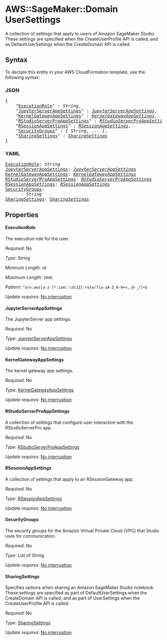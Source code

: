 # AWS::SageMaker::Domain UserSettings

A collection of settings that apply to users of Amazon SageMaker Studio. These settings are specified when the CreateUserProfile API is called, and as DefaultUserSettings when the CreateDomain API is called.

## Syntax

To declare this entity in your AWS CloudFormation template, use the following syntax:

### JSON

<pre>
{
    "<a href="#executionrole" title="ExecutionRole">ExecutionRole</a>" : <i>String</i>,
    "<a href="#jupyterserverappsettings" title="JupyterServerAppSettings">JupyterServerAppSettings</a>" : <i><a href="jupyterserverappsettings.md">JupyterServerAppSettings</a></i>,
    "<a href="#kernelgatewayappsettings" title="KernelGatewayAppSettings">KernelGatewayAppSettings</a>" : <i><a href="kernelgatewayappsettings.md">KernelGatewayAppSettings</a></i>,
    "<a href="#rstudioserverproappsettings" title="RStudioServerProAppSettings">RStudioServerProAppSettings</a>" : <i><a href="rstudioserverproappsettings.md">RStudioServerProAppSettings</a></i>,
    "<a href="#rsessionappsettings" title="RSessionAppSettings">RSessionAppSettings</a>" : <i><a href="rsessionappsettings.md">RSessionAppSettings</a></i>,
    "<a href="#securitygroups" title="SecurityGroups">SecurityGroups</a>" : <i>[ String, ... ]</i>,
    "<a href="#sharingsettings" title="SharingSettings">SharingSettings</a>" : <i><a href="sharingsettings.md">SharingSettings</a></i>
}
</pre>

### YAML

<pre>
<a href="#executionrole" title="ExecutionRole">ExecutionRole</a>: <i>String</i>
<a href="#jupyterserverappsettings" title="JupyterServerAppSettings">JupyterServerAppSettings</a>: <i><a href="jupyterserverappsettings.md">JupyterServerAppSettings</a></i>
<a href="#kernelgatewayappsettings" title="KernelGatewayAppSettings">KernelGatewayAppSettings</a>: <i><a href="kernelgatewayappsettings.md">KernelGatewayAppSettings</a></i>
<a href="#rstudioserverproappsettings" title="RStudioServerProAppSettings">RStudioServerProAppSettings</a>: <i><a href="rstudioserverproappsettings.md">RStudioServerProAppSettings</a></i>
<a href="#rsessionappsettings" title="RSessionAppSettings">RSessionAppSettings</a>: <i><a href="rsessionappsettings.md">RSessionAppSettings</a></i>
<a href="#securitygroups" title="SecurityGroups">SecurityGroups</a>: <i>
      - String</i>
<a href="#sharingsettings" title="SharingSettings">SharingSettings</a>: <i><a href="sharingsettings.md">SharingSettings</a></i>
</pre>

## Properties

#### ExecutionRole

The execution role for the user.

_Required_: No

_Type_: String

_Minimum Length_: <code>20</code>

_Maximum Length_: <code>2048</code>

_Pattern_: <code>^arn:aws[a-z\-]*:iam::\d{12}:role/?[a-zA-Z_0-9+=,.@\-_/]+$</code>

_Update requires_: [No interruption](https://docs.aws.amazon.com/AWSCloudFormation/latest/UserGuide/using-cfn-updating-stacks-update-behaviors.html#update-no-interrupt)

#### JupyterServerAppSettings

The JupyterServer app settings.

_Required_: No

_Type_: <a href="jupyterserverappsettings.md">JupyterServerAppSettings</a>

_Update requires_: [No interruption](https://docs.aws.amazon.com/AWSCloudFormation/latest/UserGuide/using-cfn-updating-stacks-update-behaviors.html#update-no-interrupt)

#### KernelGatewayAppSettings

The kernel gateway app settings.

_Required_: No

_Type_: <a href="kernelgatewayappsettings.md">KernelGatewayAppSettings</a>

_Update requires_: [No interruption](https://docs.aws.amazon.com/AWSCloudFormation/latest/UserGuide/using-cfn-updating-stacks-update-behaviors.html#update-no-interrupt)

#### RStudioServerProAppSettings

A collection of settings that configure user interaction with the RStudioServerPro app.

_Required_: No

_Type_: <a href="rstudioserverproappsettings.md">RStudioServerProAppSettings</a>

_Update requires_: [No interruption](https://docs.aws.amazon.com/AWSCloudFormation/latest/UserGuide/using-cfn-updating-stacks-update-behaviors.html#update-no-interrupt)

#### RSessionAppSettings

A collection of settings that apply to an RSessionGateway app.

_Required_: No

_Type_: <a href="rsessionappsettings.md">RSessionAppSettings</a>

_Update requires_: [No interruption](https://docs.aws.amazon.com/AWSCloudFormation/latest/UserGuide/using-cfn-updating-stacks-update-behaviors.html#update-no-interrupt)

#### SecurityGroups

The security groups for the Amazon Virtual Private Cloud (VPC) that Studio uses for communication.

_Required_: No

_Type_: List of String

_Update requires_: [No interruption](https://docs.aws.amazon.com/AWSCloudFormation/latest/UserGuide/using-cfn-updating-stacks-update-behaviors.html#update-no-interrupt)

#### SharingSettings

Specifies options when sharing an Amazon SageMaker Studio notebook. These settings are specified as part of DefaultUserSettings when the CreateDomain API is called, and as part of UserSettings when the CreateUserProfile API is called.

_Required_: No

_Type_: <a href="sharingsettings.md">SharingSettings</a>

_Update requires_: [No interruption](https://docs.aws.amazon.com/AWSCloudFormation/latest/UserGuide/using-cfn-updating-stacks-update-behaviors.html#update-no-interrupt)

